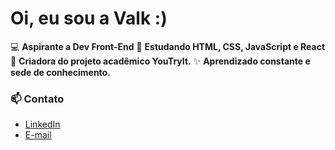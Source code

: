 # Oi, eu sou a Valk :) 
💻 **Aspirante a Dev Front-End**
🌱 **Estudando HTML, CSS, JavaScript e React** 
🚀 **Criadora do projeto acadêmico YouTryIt.**
✨ **Aprendizado constante e sede de conhecimento.**

### 📫 Contato
- [LinkedIn](https://www.linkedin.com/in/valkiriadesenas/)
- [E-mail](valkiriasenas@gmail.com)
